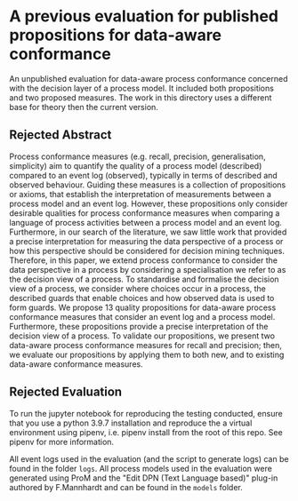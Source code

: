 # A previous evaluation for published propositions for data-aware conformance

An unpublished evaluation for data-aware process conformance concerned with the decision layer of a process model.
It included both propositions and two proposed measures.
The work in this directory uses a different base for theory then the current version.

## Rejected Abstract
Process conformance measures (e.g. recall, precision, generalisation, simplicity) aim to quantify the quality of a process model (described) compared to an event log (observed), typically in terms of described and observed behaviour. Guiding these measures is a collection of propositions or axioms, that establish the interpretation of measurements between a process model and an event log. However, these propositions only consider desirable qualities for process conformance measures when comparing a language of process activities between a process model and an event log. Furthermore, in our search of the literature, we saw little work that provided a precise interpretation for measuring the data perspective of a process or how this perspective should be considered for decision mining techniques. Therefore, in this paper, we extend process conformance to consider the data perspective in a process by considering a specialisation we refer to as the decision view of a process. To standardise and formalise the decision view of a process, we consider where choices occur in a process, the described guards that enable choices and how observed data is used to form guards. We propose 13 quality propositions for data-aware process conformance measures that consider an event log and a process model. Furthermore, these propositions provide a precise interpretation of the decision view of a process. To validate our propositions, we present two data-aware process conformance measures for recall and precision; then, we evaluate our propositions by applying them to both new, and to existing data-aware conformance measures.

## Rejected Evaluation
To run the jupyter notebook for reproducing the testing conducted, ensure that you use a python 3.9.7 installation and reproduce the a virtual environment using pipenv, i.e. pipenv install from the root of this repo. See pipenv for more information.

All event logs used in the evaluation (and the script to generate logs) can be found in the folder `logs`. All process models used in the evaluation were generated using ProM and the "Edit DPN (Text Language based)" plug-in authored by F.Mannhardt and can be found in the `models` folder.